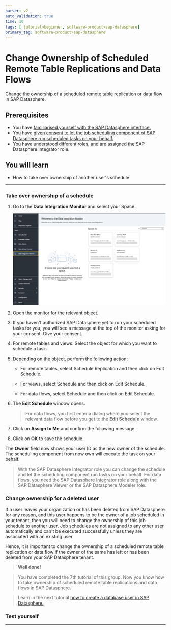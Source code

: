 ```yaml
---
parser: v2
auto_validation: true
time: 10
tags: [ tutorial>beginner, software-product>sap-datasphere]
primary_tag: software-product>sap-datasphere
---
```


# Change Ownership of Scheduled Remote Table Replications and Data Flows
<!-- description --> Change the ownership of a scheduled remote table replication or data flow in SAP Datasphere.

## Prerequisites
 - You have [familiarised yourself with the SAP Datasphere interface.](data-warehouse-cloud-2-interface)
 - You have [given consent to let the job scheduling component of SAP Datasphere run scheduled tasks on your behalf.](data-warehouse-cloud-intro2-login-profilesettings)
 - You have [understood different roles](data-warehouse-cloud-3-add-users), and are assigned the SAP Datasphere Integrator role.

## You will learn
  - How to take over ownership of another user's schedule

---

### Take over ownership of a schedule


1. Go to the **Data Integration Monitor** and select your Space.

    ![DIM](DS_Data_Integration_Monitor.png)

2. Open the monitor for the relevant object.

3. If you haven't authorized SAP Datasphere yet to run your scheduled tasks for you, you will see a message at the top of the monitor asking for your consent. Give your consent.

4. For remote tables and views: Select the object for which you want to schedule a task.

5. Depending on the object, perform the following action:

    -	For remote tables, select Schedule Replication and then click on Edit Schedule.

    -	For views, select Schedule and then click on Edit Schedule.

    -	For data flows, select Schedule and then click on Edit Schedule.


6. The **Edit Schedule** window opens.

    > For data flows, you first enter a dialog where you select the relevant data flow before you get to the **Edit Schedule** window.

7. Click on **Assign to Me** and confirm the following message.

8. Click on **OK** to save the schedule.

The **Owner** field now shows your user ID as the new owner of the schedule. The scheduling component from now own will execute the task on your behalf.

> With the SAP Datasphere Integrator role you can change the schedule and let the scheduling component run tasks on your behalf. For data flows, you need the SAP Datasphere Integrator role along with the SAP Datasphere Viewer or the SAP Datasphere Modeler role.



### Change ownership for a deleted user


If a user leaves your organization or has been deleted from SAP Datasphere for any reason, and this user happens to be the owner of a job scheduled in your tenant, then you will need to change the ownership of this job schedule to another user. Job schedules are not assigned to any other user automatically and can't be executed successfully unless they are associated with an existing user.

Hence, it is important to change the ownership of a scheduled remote table replication or data flow if the owner of the same has left or has been deleted from your SAP Datasphere tenant.


>**Well done!**

> You have completed the 7th tutorial of this group. Now you know how to take ownership of scheduled remote table replications and data flows in SAP Datasphere.

> Learn in the next tutorial [how to create a database user in SAP Datasphere.](data-warehouse-cloud-intro8-create-databaseuser)



### Test yourself





---
